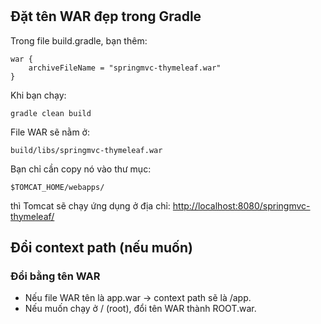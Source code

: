 #

## Đặt tên WAR đẹp trong Gradle

Trong file build.gradle, bạn thêm:

```
war {
    archiveFileName = "springmvc-thymeleaf.war"
}
```

Khi bạn chạy:

```
gradle clean build
```

File WAR sẽ nằm ở:

```
build/libs/springmvc-thymeleaf.war
```

Bạn chỉ cần copy nó vào thư mục:

```
$TOMCAT_HOME/webapps/
```

thì Tomcat sẽ chạy ứng dụng ở địa chỉ: [http://localhost:8080/springmvc-thymeleaf/](http://localhost:8080/springmvc-thymeleaf/)

## Đổi context path (nếu muốn)

### Đổi bằng tên WAR

- Nếu file WAR tên là app.war → context path sẽ là /app.
- Nếu muốn chạy ở / (root), đổi tên WAR thành ROOT.war.

